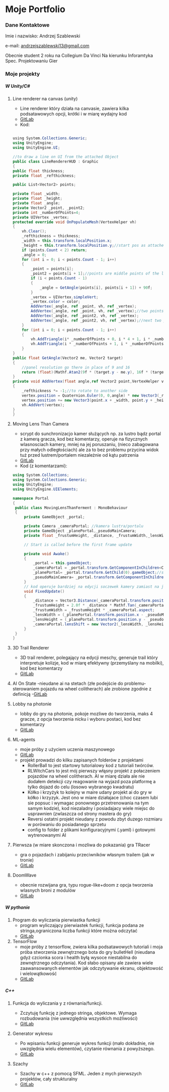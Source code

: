# Moje Portfolio
### Dane Kontaktowe
Imie i nazwisko: Andrzej Szablewski

e-mail: andrzejszablewski13@gmail.com

Obecnie student 2 roku na Collegium Da Vinci Na kierunku Inforamtyka Spec. Projektowaniu Gier
### Moje projekty
##### W Unity/C#

1. Line renderer na canvas (unity)
   - Line renderer który działa na canvasie, zawiera kilka podsatawowych opcji, krótki i w miarę wydajny kod
   - [GitLab](https://gitlab.com/andrzejszablewski13/doomwave/-/blob/master/DoomW/DoomW/Assets/Scripts/Canvas/LineRendererHUD.cs)
   - Kod:
   
    ```c#
    
    ﻿using System.Collections.Generic;
    using UnityEngine;
    using UnityEngine.UI;

    //to draw a line on UI from the attached Object
    public class LineRendererHUD : Graphic
    {
    public float thickness;
    private float _refthickness;

    public List<Vector2> points;

    private float _width;
    private float _height;
    private float _angle;
    private Vector2 _point, _point2;
    private int _numberOfPoints=4;
    private UIVertex _vertex;
    protected override void OnPopulateMesh(VertexHelper vh)
    {
        vh.Clear();
        _refthickness = thickness;
        _width = this.transform.localPosition.x;
        _height = this.transform.localPosition.y;//start pos as attached gameobject
        if (points.Count < 2) return;
        _angle = 0;
        for (int i = 0; i < points.Count - 1; i++)
        {
            _point = points[i];
            _point2 = points[i + 1];//points are middle points of the line
            if (i < points.Count - 1)
            {
                _angle = GetAngle(points[i], points[i + 1]) + 90f;
            }
            _vertex = UIVertex.simpleVert;
            _vertex.color = color;
            AddVertex(_angle, ref _point, vh, ref _vertex);
            AddVertex(_angle, ref _point, vh, ref _vertex);//two points -one point for each side of middle point of line
            AddVertex(_angle, ref _point2, vh, ref _vertex);
            AddVertex(_angle, ref _point2, vh, ref _vertex);//next two points -one point for each side of middle point of line-together 4 for one rectangle of line
        }
        for (int i = 0; i < points.Count - 1; i++)
        {
            vh.AddTriangle(i* _numberOfPoints + 0, i * 4 + 1, i * _numberOfPoints + 2);
            vh.AddTriangle(i * _numberOfPoints + 1, i * _numberOfPoints + 2, i * _numberOfPoints + 3);
        }
    }
    public float GetAngle(Vector2 me, Vector2 target)
    {
        //panel resolution go there in place of 9 and 16
        return (float)(Mathf.Atan2(9f * (target.y - me.y), 16f * (target.x - me.x)) * (180 / Mathf.PI));
    }
    private void AddVertex(float angle,ref Vector2 point,VertexHelper vh,ref UIVertex vertex)
    {
        _refthickness *= -1;//to rotate to another side
        vertex.position = Quaternion.Euler(0, 0,angle) * new Vector3(_refthickness / 2, 0);
        vertex.position += new Vector3(point.x + _width, point.y + _height);
        vh.AddVert(vertex);
    }
    }

    ```
2. Moving Lens Than Camera
   - scrypt do sunchronizacjo kamer służących np. za lustro bądz portal z kamerą gracza, kod bez komentarzy, operuje na fizycznych wlasnosciach kamery, mniej na jej poruszaniu,       (nieco zabagowana przy małych odległościach) ale za to bez problemu przycina widok tuż przed lustrem/portalem niezależnie od kątu patrzenia
   - [GitLab](https://gitlab.com/andrzejszablewski13/portal-prototype/-/blob/master/PortalExperimental/Assets/ElementsForPortalsBase/MovingLensThanFerment.cs)
   - Kod (z komentarzami):
   
   ```c#
   using System.Collections;
   using System.Collections.Generic;
   using UnityEngine;
   using UnityEngine.UIElements;

   namespace Portal
   {
    public class MovingLensThanFerment : MonoBehaviour
    {
        private GameObject _portal;

        private Camera _cameraPortal; //kamera lustra/portalu
        private GameObject _planePortal,_pseudoMainCamera;
        private float _frustumHeight, _distance, _frustumWidth,_lensWidth,_lensHeight;

        // Start is called before the first frame update

        private void Awake()
        {
            _portal = this.gameObject;
            _cameraPortal = _portal.transform.GetComponentInChildren<Camera>();
            _planePortal= _portal.transform.GetChild(0).gameObject;//samo lustro/portal
            _pseudoMainCamera= _portal.transform.GetComponentInChildren<PseudoMainCamera>().gameObject;//objekt wskazujący pozycje kamery jeżeli lustro/portal miał działać       jedynie przez ruch kamery, jest to w pełni pustu object jedynie z transformem
        }
        // kod operuje bardziej na edycji soczewek kamery zamiast na jej porsuzaniu
        void FixedUpdate()
        {
            _distance = Vector3.Distance(_cameraPortal.transform.position, _planePortal.transform.position);
            _frustumHeight = 2.0f * _distance * Mathf.Tan(_cameraPortal.fieldOfView * 0.5f * Mathf.Deg2Rad);
            _frustumWidth = _frustumHeight * _cameraPortal.aspect;
            _lensWidth = (_planePortal.transform.position.x - _pseudoMainCamera.transform.position.x) / _frustumWidth;
            _lensHeight = (_planePortal.transform.position.y - _pseudoMainCamera.transform.position.y) / _frustumHeight;
            _cameraPortal.lensShift = new Vector2(_lensWidth, _lensHeight);
        }
    }
   }
   ```

3. 3D Trail Renderer
   - 3D trail renderer, polegający na edycji meschy, generuje trail który interpretuje kolizje, kod w miarę efektywny (przemyślany na mobilki), kod bez komentarzy
   - [GitLab](https://gitlab.com/andrzejszablewski13/gra/-/blob/master/Giereczka/Assets/Scripts/Car/Trail3D.cs)
4. AI On State
   -nieudane ai na stetach (złe podejście do problemu- sterowaniem pojazdu na wheel colitherach) ale zrobione zgodnie z definicją
   -[GitLab](https://gitlab.com/andrzejszablewski13/gra/-/tree/master/Giereczka/Assets/Scripts/AIOnState)
5. Lobby na photonie
   - lobby do gry na photonie, pokoje mozliwe do tworzenia, maks 4 gracze, z opcja tworzenia nicku i wyboru postaci, kod bez komentarzy
   - [GitLab](https://gitlab.com/andrzejszablewski13/gra/-/tree/master/Giereczka/Assets/Scripts/Lobby)
6. ML-agents
   - moje próby z użyciem uczenia maszynowego
   - [GitLab](https://gitlab.com/andrzejszablewski13/my-own-mlagents-try/-/tree/master/Project/Assets/ML-Agents/OwnTries)
   - projekt prowadzi do kilku zapisanych folderów z projektami
      * RollerBall to jest startowy tutorialowy kod z tutoriali twórców.
      * RLWitchCars to jest mój pierwszy włąsny projekt z połaczeniem pojazdów na wheel colitherach. AI w miarę działa ale nie dodałem detekcji czy reagowanie na wyjazd poza                platformę a tylko dojazd do celu (losowo wybranego kwadratu)
      * Kółko i krzyżyk to kolejny w maire udany projekt ai do gry w kółko i krzyzyk. Jest ono w miare działajace (choc czasem lubi sie popsuc i wymagac ponownego przetrenowania            na tym samym kodzie), kod niezaladny i posiadajacy wiele miejsc do usprawnien (zwlaszcza od strony mastera do gry)
      * Reversi ostatni projekt nieudany z powodu zbyt duzego rozmiaru w porówaniu do posiadanego sprzetu
      * config to folder z plikami konfiguracyjnymi (.yaml) i gotowymi wytrenowanymi AI

7. Pierwsza (w miare skonczona i mozliwa do pokazania) gra TRacer
   - gra o pojazdach i zabijaniu przeciwników własnym trailem (jak w tronie)
   - [GitLab](https://gitlab.com/andrzejszablewski13/gra)
8. DoomWave
   - obecnie rozwijana gra, typu rogue-like+doom z opcja tworzenia wlasnych broni z modulów
   - [GitLab](https://gitlab.com/andrzejszablewski13/doomwave)

    
##### W pythonie
1. Program do wyliczania pierwiastka funkcji
   - program wyliczający pierwiastek funkcji, funkcja podana ze stringa,ograniczona liczba funkcji które można odczytać
   - [GitLab](https://gitlab.com/andrzejszablewski13/console-programs/-/tree/master/PythonPrograms)
2. TensorFlow
   - moje próby z tensorflow, zwiera kilka podsatawowych tutoriali i moja próba stworzenia zewnętrznego bota do gry bulletHell (nieudana gdyż czcionka scora i health byłą wysoce       niestabilna do zewnętrznego odczytania). Kod słabo opisany ale zawiera wiele zaawansowanych elementów jak odczytywanie ekranu, objektowość i wielowątkowość
   - [GitLab](https://gitlab.com/andrzejszablewski13/phytonscripts2)
##### C++
1. Funkcja do wyliczania y z równania/funkcji. 
   - Zczytuję funkcję z jednego stringa, objektowe. Wymaga rozbudowania (nie uwwzględnia wszystkich możliwości)
   - [GitLab](https://gitlab.com/andrzejszablewski13/console-programs/-/tree/master/r%C3%B3wnanie)
   
2. Generator wykresu 
   - Po wpisaniu funkcji generuje wykres funkcji (mało dokładnie, nie uwzględnia wielu elementów), czytanie równania z powyższego.
   - [GitLab](https://gitlab.com/andrzejszablewski13/console-programs/-/tree/master/wykres)
   
3. Szachy
   - Szachy w c++ z pomocą SFML. Jeden z mych pierwszych projektów, cały strukturalny
   - [GitLab](https://gitlab.com/andrzejszablewski13/console-programs/-/tree/master/szachy)

